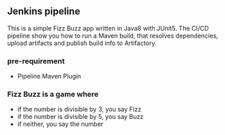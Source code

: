 
## Jenkins pipeline 
This is a simple Fizz Buzz app written in Java8 with JUnit5. The CI/CD pipeline show you how to run a Maven build, that resolves dependencies, upload artifacts and publish build info to Artifactory. 

### pre-requirement
* Pipeline Maven Plugin

### Fizz Buzz is a game where
- if the number is divisible by 3, you say Fizz
- if the number is divisible by 5, you say Buzz
- if neither, you say the number
